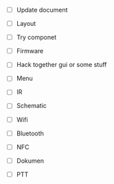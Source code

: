 - [ ] Update document
- [ ] Layout
- [ ] Try componet
- [ ] Firmware
- [ ] Hack together gui or some stuff



- [ ] Menu
- [ ] IR
- [ ] Schematic


- [ ] Wifi
- [ ] Bluetooth
- [ ] NFC


- [ ] Dokumen
- [ ] PTT

